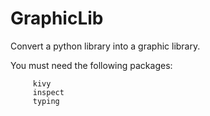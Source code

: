 # GraphicLib
Convert a python library into a graphic library.

You must need the following packages:
```
     kivy
     inspect
     typing
```
